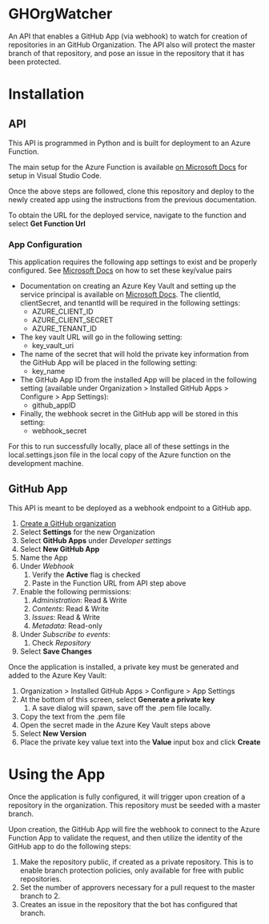 # GHOrgWatcher

An API that enables a GitHub App (via webhook) to watch for creation of repositories in an GitHub Organization.  The API also will protect the master branch of that repository, and pose an issue in the repository that it has been protected.

# Installation

## API

This API is programmed in Python and is built for deployment to an Azure Function.

The main setup for the Azure Function is available [on Microsoft Docs](https://docs.microsoft.com/en-us/azure/azure-functions/functions-create-first-function-vs-code?pivots=programming-language-python) for setup in Visual Studio Code.

Once the above steps are followed, clone this repository and deploy to the newly created app using the instructions from the previous documentation.

To obtain the URL for the deployed service, navigate to the function and select **Get Function Url**

### App Configuration 

This application requires the following app settings to exist and be properly configured.  See [Microsoft Docs](https://docs.microsoft.com/en-us/azure/azure-functions/functions-how-to-use-azure-function-app-settings#settings) on how to set these key/value pairs

* Documentation on creating an Azure Key Vault and setting up the service principal is available on [Microsoft Docs](https://docs.microsoft.com/en-us/azure/key-vault/secrets/quick-create-python#create-a-resource-group-and-key-vault).  The clientId, clientSecret, and tenantId will be required in the following settings:
    * AZURE_CLIENT_ID
    * AZURE_CLIENT_SECRET
    * AZURE_TENANT_ID
* The key vault URL will go in the following setting:
    * key_vault_uri
* The name of the secret that will hold the private key information from the GitHub App will be placed in the following setting:
    * key_name
* The GitHub App ID from the installed App will be placed in the following setting (available under Organization > Installed GitHub Apps > Configure > App Settings):
    * github_appID
* Finally, the webhook secret in the GitHub app will be stored in this setting:
    * webhook_secret

For this to run successfully locally, place all of these settings in the local.settings.json file in the local copy of the Azure function on the development machine.

## GitHub App

This API is meant to be deployed as a webhook endpoint to a GitHub app.

1. [Create a GitHub organization](https://docs.github.com/en/github/setting-up-and-managing-organizations-and-teams/creating-a-new-organization-from-scratch)
1. Select **Settings** for the new Organization
1. Select **GitHub Apps** under *Developer settings*
1. Select **New GitHub App**
1. Name the App
1. Under *Webhook*
    1. Verify the **Active** flag is checked
    1. Paste in the Function URL from API step above
1. Enable the following permissions:
    1. *Administration*: Read & Write
    1. *Contents*: Read & Write
    1. *Issues*: Read & Write
    1. *Metadata*: Read-only
1. Under *Subscribe to events*:
    1. Check *Repository*
1. Select **Save Changes**

Once the application is installed, a private key must be generated and added to the Azure Key Vault:

1. Organization > Installed GitHub Apps > Configure > App Settings
1. At the bottom of this screen, select **Generate a private key**
    1. A save dialog will spawn, save off the .pem file locally.
1. Copy the text from the .pem file
1. Open the secret made in the Azure Key Vault steps above
1. Select **New Version**
1. Place the private key value text into the **Value** input box and click **Create**

# Using the App

Once the application is fully configured, it will trigger upon creation of a repository in the organization.  This repository must be seeded with a master branch.

Upon creation, the GitHub App will fire the webhook to connect to the Azure Function App to validate the request, and then utilize the identity of the GitHub app to do the following steps:
1. Make the repository public, if created as a private repository.  This is to enable branch protection policies, only available for free with public repositories.
1. Set the number of approvers necessary for a pull request to the master branch to 2.
1. Creates an issue in the repository that the bot has configured that branch.
